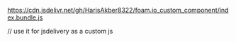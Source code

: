 https://cdn.jsdelivr.net/gh/HarisAkber8322/foam.io_custom_component/index.bundle.js

// use it for jsdelivery as a custom js
